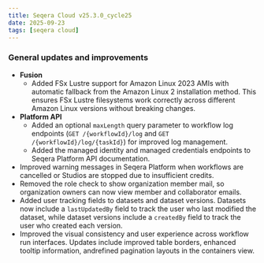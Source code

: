 ```yaml
---
title: Seqera Cloud v25.3.0_cycle25
date: 2025-09-23
tags: [seqera cloud]
---
```


### General updates and improvements

- **Fusion**
  - Added FSx Lustre support for Amazon Linux 2023 AMIs with automatic fallback from the Amazon Linux 2 installation method. This ensures FSx Lustre filesystems work correctly across different Amazon Linux versions without breaking changes.
- **Platform API**
  - Added an optional `maxLength` query parameter to workflow log endpoints (`GET /{workflowId}/log` and `GET /{workflowId}/log/{taskId}`) for improved log management.
  - Added the managed identity and managed credentials endpoints to Seqera Platform API documentation.
- Improved warning messages in Seqera Platform when workflows are cancelled or Studios are stopped due to insufficient credits.
- Removed the role check to show organization member mail, so organization owners can now view member and collaborator emails.
- Added user tracking fields to datasets and dataset versions. Datasets now include a `lastUpdatedBy` field to track the user who last modified the dataset, while dataset versions include a `createdBy` field to track the user who created each version.
- Improved the visual consistency and user experience across workflow run interfaces. Updates include improved table borders, enhanced tooltip information, andrefined pagination layouts in the containers view.

